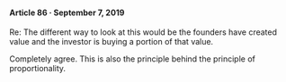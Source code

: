 #### Article 86 · September 7, 2019

Re: The different way to look at this would be the founders have created value and the investor is buying a portion of that value.

Completely agree. This is also the principle behind the principle of proportionality.